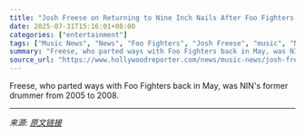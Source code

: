 ```yaml
---
title: "Josh Freese on Returning to Nine Inch Nails After Foo Fighters Departure: “To Be Part of That Energy Again Feels Amazing”"
date: 2025-07-31T15:16:01+08:00
categories: ["entertainment"]
tags: ["Music News", "News", "Foo Fighters", "Josh Freese", "music", "Nine Inch Nails"]
summary: "Freese, who parted ways with Foo Fighters back in May, was NIN's former drummer from 2005 to 2008."
source_url: "https://www.hollywoodreporter.com/news/music-news/josh-freese-nine-inch-nails-comeback-foo-fighters-departure-1236334796/"
---
```


Freese, who parted ways with Foo Fighters back in May, was NIN's former drummer from 2005 to 2008.

---

*来源: [原文链接](https://www.hollywoodreporter.com/news/music-news/josh-freese-nine-inch-nails-comeback-foo-fighters-departure-1236334796/)*
